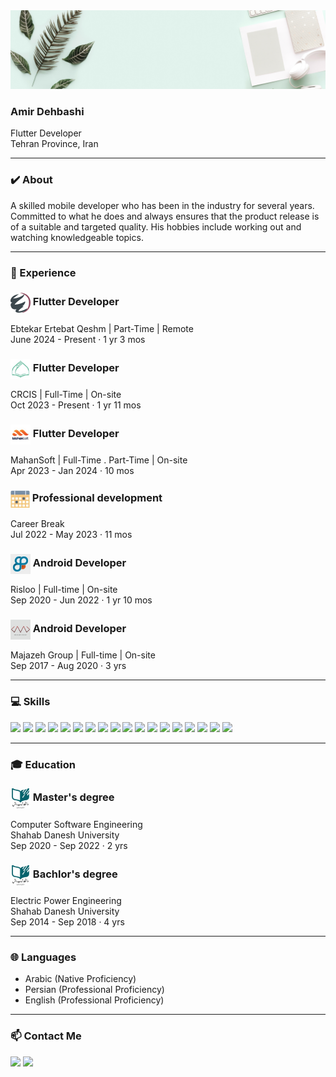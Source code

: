 <img src="banner.png" width="fill">

### Amir Dehbashi
Flutter Developer <br/>
Tehran Province, Iran

-----------------------------------------------------------------------------------------------------------------------------------------------------------------------------------

### ✔️ About

A skilled mobile developer who has been in the industry for several years. Committed to what he does and always ensures that the product release is of a suitable and targeted quality. His hobbies include working out and watching knowledgeable topics.

-----------------------------------------------------------------------------------------------------------------------------------------------------------------------------------

### 📌 Experience

  <h3><img align="center" height="32px" src="ebtekar.png"> Flutter Developer</h3>
  Ebtekar Ertebat Qeshm | Part-Time | Remote <br/>
  June 2024 - Present · 1 yr 3 mos

  <h3><img align="center" height="32px" src="crcis.jpg"> Flutter Developer</h3>
  CRCIS | Full-Time | On-site <br/>
  Oct 2023 - Present · 1 yr 11 mos

  <h3><img align="center" height="32px" src="mahansoft.jpg"> Flutter Developer</h3>
  MahanSoft | Full-Time . Part-Time | On-site <br/>
  Apr 2023 - Jan 2024 · 10 mos

  <h3><img align="center" height="28px" src="career.jpg"> Professional development</h3>
  Career Break <br/>
  Jul 2022 - May 2023 · 11 mos

  <h3><img align="center" height="32px" src="risloo.jpg"> Android Developer</h3>
  Risloo | Full-time | On-site <br/>
  Sep 2020 - Jun 2022 · 1 yr 10 mos <br/>
  
  <h3><img align="center" height="32px" src="majazeh.jpg"> Android Developer</h3>
  Majazeh Group | Full-time | On-site <br/>
  Sep 2017 - Aug 2020 · 3 yrs <br/>

-----------------------------------------------------------------------------------------------------------------------------------------------------------------------------------

### 💻 Skills

[![](https://img.shields.io/badge/Flutter-2cb7f6?style=flat&logo=Flutter&logoColor=white)](https://flutter.dev)
[![](https://img.shields.io/badge/Dart-02589b?style=flat&logo=Dart&logoColor=white)](https://dart.dev)
[![](https://img.shields.io/badge/Android%20Studio-3DDC84?style=flat&logo=Android%20Studio&logoColor=white)](https://developer.android.com/studio)
[![](https://img.shields.io/badge/Visual%20Studio-3ca5ea?style=flat&logo=Visual%20Studio%20Code&logoColor=white)](https://code.visualstudio.com/)
[![](https://img.shields.io/badge/Trello-0079BF?style=flat&logo=Trello&logoColor=white)](https://trello.com)
[![](https://img.shields.io/badge/ClickUp-7b68ee?style=flat&logo=ClickUp&logoColor=white)](https://clickup.com)
[![](https://img.shields.io/badge/Azure-074b8a?style=flat&logo=Azure&logoColor=white)](https://azure.microsoft.com/en-us)
[![](https://img.shields.io/badge/Jira-2684ff?style=flat&logo=Jira&logoColor=white)](https://atlassian.com/software/jira)
[![](https://img.shields.io/badge/Swagger-3DDC84?style=flat&logo=Swagger&logoColor=white)](https://swagger.io)
[![](https://img.shields.io/badge/Postman-FF6C37?style=flat&logo=Postman&logoColor=white)](https://postman.com)
[![](https://img.shields.io/badge/MySql-00758f?style=flat&logo=MySql&logoColor=white)](https://www.mysql.com)
[![](https://img.shields.io/badge/Sentry-622e8b?style=flat&logo=Sentry&logoColor=white)](https://sentry.io)
[![](https://img.shields.io/badge/Firebase-ed7e0b?style=flat&logo=Firebase&logoColor=white)](https://firebase.google.com)
[![](https://img.shields.io/badge/Apache%20Jmeter-d22128?style=flat&logo=Apache%20Jmeter&logoColor=white)](https://jmeter.apache.org)
[![](https://img.shields.io/badge/Sonarqube-4c9bd6?style=flat&logo=Sonarqube&logoColor=white)](https://sonarqube.org)
[![](https://img.shields.io/badge/Git-f54d27?style=flat&logo=Git&logoColor=white)](https://git-scm.com)
[![](https://img.shields.io/badge/Jenkins-5a6268?style=flat&logo=Jenkins&logoColor=white)](https://jenkins.io)
[![](https://img.shields.io/badge/gRPC-29555d?style=flat&logo=gRPC&logoColor=white)](https://grpc.io)

-----------------------------------------------------------------------------------------------------------------------------------------------------------------------------------

### 🎓 Education

  <h3><img align="center" height="32px" src="shahabdanesh.jpg"> Master's degree</h3>
  Computer Software Engineering <br/>
  Shahab Danesh University <br/>
  Sep 2020 - Sep 2022 · 2 yrs <br/>

  <h3><img align="center" height="32px" src="shahabdanesh.jpg"> Bachlor's degree</h3>
  Electric Power Engineering <br/>
  Shahab Danesh University <br/>
  Sep 2014 - Sep 2018 · 4 yrs <br/>

-----------------------------------------------------------------------------------------------------------------------------------------------------------------------------------

### 🌐 Languages

* Arabic (Native Proficiency) <br/>
* Persian (Professional Proficiency) <br/>
* English (Professional Proficiency)

-----------------------------------------------------------------------------------------------------------------------------------------------------------------------------------

### 📫 Contact Me

[![](https://img.shields.io/badge/Telegram-2CA5E0?style=flat&logo=Telegram&logoColor=white)](https://telegram.me/a_dehbashi100)
[![](https://img.shields.io/badge/Linkedin-0A66C2?style=flat&logo=Linkedin&logoColor=white)](https://linkedin.com/in/adehbashi100)
